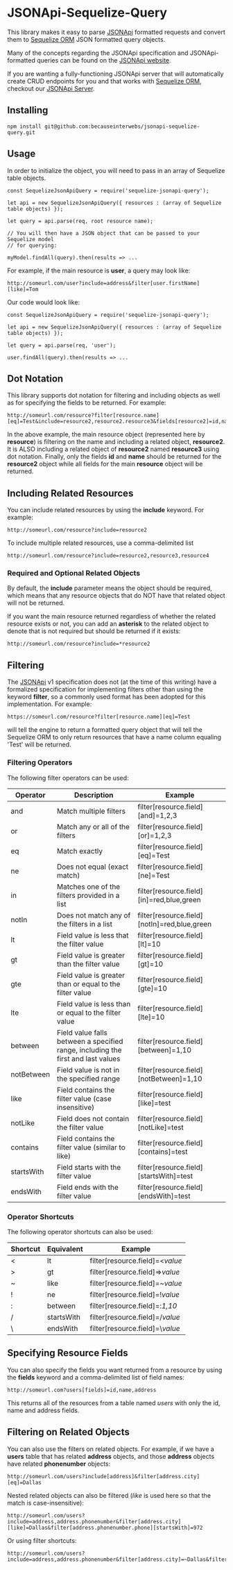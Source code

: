 # JSONApi-Sequelize-Query
This library makes it easy to parse [JSONApi](https://jsonapi.org) formatted requests and convert them to [Sequelize ORM](https://doc.sequelize.js.com) JSON formatted query objects.

Many of the concepts regarding the JSONApi specification and JSONApi-formatted queries can be found on the [JSONApi website](https://jsonapi.org).

If you are wanting a fully-functioning JSONApi server that will automatically create CRUD endpoints for you and that works with [Sequelize ORM](https://doc.sequelize.js.com), 
checkout our [JSONApi Server](https://github.com/becauseinterwebs/json-api-server).

## Installing

    npm install git@github.com:becauseinterwebs/jsonapi-sequelize-query.git

## Usage

In order to initialize the object, you will need to pass in an array of Sequelize table objects.  

    const SequelizeJsonApiQuery = require('sequelize-jsonapi-query');

    let api = new SequelizeJsonApiQuery({ resources : (array of Sequelize table objects) });

    let query = api.parse(req, root resource name);

    // You will then have a JSON object that can be passed to your Sequelize model 
    // for querying:

    myModel.findAll(query).then(results => ...

For example, if the main resource is **user**, a query may look like:

    http://someurl.com/user?include=address&filter[user.firstName][like]=Tom

Our code would look like:
   
    const SequelizeJsonApiQuery = require('sequelize-jsonapi-query');

    let api = new SequelizeJsonApiQuery({ resources : (array of Sequelize table objects) });

    let query = api.parse(req, 'user');

    user.findAll(query).then(results => ...

## Dot Notation
This library supports dot notation for filtering and including objects as well as for specifying the fields to be returned. For example:

    http://someurl.com/resource?filter[resource.name][eq]=Test&include=resource2,resource2.resource3&fields[resource2]=id,name

In the above example, the main resource object (represented here by **resource**) is filtering on the name and including a related object, **resource2**.
It is ALSO including a related object of **resource2** named **resource3** using dot notation.  Finally, only the fields **id** and **name** should be returned 
for the **resource2** object while all fields for the main **resource** object will be returned.

## Including Related Resources
You can include related resources by using the **include** keyword. For example:

    http://someurl.com/resource?include=resource2

To include multiple related resources, use a comma-delimited list

    http://someurl.com/resource?include=resource2,resource3,resource4

### Required and Optional Related Objects
By default, the **include** parameter means the object should be required, which means that any resource objects that do NOT have that related object will not be returned.

If you want the main resource returned regardless of whether the related resource exists or not, you can add an **asterisk** to the related object to denote that is not required 
but should be returned if it exists:

    http://someurl.com/resource?include=*resource2

## Filtering
The [JSONApi](http://jsonapi.org) v1 specification does not (at the time of this writing) have a formalized specification for implementing filters other than using the keyword 
**filter**, so a commonly used format has been adopted for this implementation. For example:

    https://someurl.com/resource?filter[resource.name][eq]=Test

will tell the engine to return a formatted query object that will tell the Sequelize ORM to only return resources that have a name column equaling 'Test' will be returned.

### Filtering Operators
The following filter operators can be used:

| Operator | Description | Example |
| --- | --- | --- |
| and | Match multiple filters | filter[resource.field][and]=1,2,3 |
| or | Match any or all of the filters | filter[resource.field][or]=1,2,3 |
| eq | Match exactly | filter[resource.field][eq]=Test |
| ne | Does not equal (exact match) | filter[resource.field][ne]=Test |
| in | Matches one of the filters provided in a list | filter[resource.field][in]=red,blue,green |
| notIn | Does not match any of the filters in a list | filter[resource.field][notIn]=red,blue,green | 
| lt | Field value is less that the filter value | filter[resource.field][lt]=10 |
| gt | Field value is greater than the filter value | filter[resource.field][gt]=10 |
| gte | Field value is greater than or equal to the filter value | filter[resource.field][gte]=10 |
| lte | Field value is less than or equal to the filter value | filter[resource.field][lte]=10 |
| between | Field value falls between a specified range, including the first and last values | filter[resource.field][between]=1,10 | 
| notBetween | Field value is not in the specified range | filter[resource.field][notBetween]=1,10 | 
| like | Field contains the filter value (case insensitive) | filter[resource.field][like]=test |
| notLike | Field does not contain the filter value | filter[resource.field][notLike]=test | 
| contains | Field contains the filter value (similar to like) | filter[resource.field][contains]=test | 
| startsWith | Field starts with the filter value | filter[resource.field][startsWith]=test | 
| endsWith | Field ends with the filter value | filter[resource.field][endsWith]=test |

### Operator Shortcuts
The following operator shortcuts can also be used:

| Shortcut | Equivalent | Example |
| --- | --- | --- |
| < | lt | filter[resource.field]=<*value*
| > | gt | filter[resource.field]=>*value*
| ~ | like | filter[resource.field]=~*value*
| ! | ne | filter[resource.field]=!*value*
| : | between | filter[resource.field]=:*1,10*
| / | startsWith | filter[resource.field]=/*value*
| \ | endsWith | filter[resource.field]=\\*value*

## Specifying Resource Fields
You can also specify the fields you want returned from a resource by using the **fields** keyword and a comma-delimited list of field names:

    http://someurl.com?users[fields]=id,name,address

This returns all of the resources from a table named *users* with only the id, name and address fields.

## Filtering on Related Objects
You can also use the filters on related objects.  For example, if we have a **users** table that has related **address** objects, and those **address** objects 
have related **phonenumber** objects:

    http://someurl.com/users?include[address]&filter[address.city][eq]=Dallas

Nested related objects can also be filtered (*like* is used here so that the match is case-insensitive):

    http://someurl.com/users?include=address,address.phonenumber&filter[address.city][like]=Dallas&filter[address.phonenumber.phone][startsWith]=972

Or using filter shortcuts:

    http://someurl.com/users?include=address,address.phonenumber&filter[address.city]=~Dallas&filter[address.phonenumber.phone]=/972
